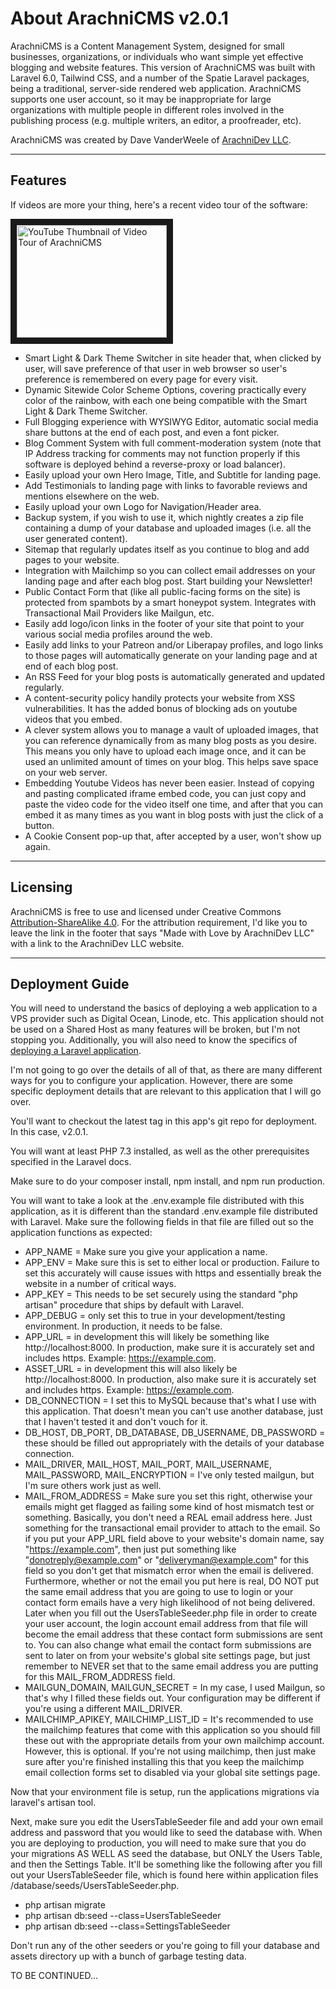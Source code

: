 # About ArachniCMS v2.0.1

ArachniCMS is a Content Management System, designed for small businesses, organizations, or individuals who want simple yet effective blogging and website features. This version of ArachniCMS was built with Laravel 6.0, Tailwind CSS, and a number of the Spatie Laravel packages, being a traditional, server-side rendered web application. ArachniCMS supports one user account, so it may be inappropriate for large organizations with multiple people in different roles involved in the publishing process (e.g. multiple writers, an editor, a proofreader, etc).

ArachniCMS was created by Dave VanderWeele of [ArachniDev LLC](https://arachni.dev).

---

## Features

If videos are more your thing, here's a recent video tour of the software:

<a href="http://www.youtube.com/watch?feature=player_embedded&v=pIgI5VkQEy8
" target="_blank"><img src="http://img.youtube.com/vi/pIgI5VkQEy8/0.jpg" 
alt="YouTube Thumbnail of Video Tour of ArachniCMS" width="240" height="180" border="10" /></a>

-   Smart Light & Dark Theme Switcher in site header that, when clicked by user, will save preference of that user in web browser so user's preference is remembered on every page for every visit.
-   Dynamic Sitewide Color Scheme Options, covering practically every color of the rainbow, with each one being compatible with the Smart Light & Dark Theme Switcher.
-   Full Blogging experience with WYSIWYG Editor, automatic social media share buttons at the end of each post, and even a font picker.
-   Blog Comment System with full comment-moderation system (note that IP Address tracking for comments may not function properly if this software is deployed behind a reverse-proxy or load balancer).
-   Easily upload your own Hero Image, Title, and Subtitle for landing page.
-   Add Testimonials to landing page with links to favorable reviews and mentions elsewhere on the web.
-   Easily upload your own Logo for Navigation/Header area.
-   Backup system, if you wish to use it, which nightly creates a zip file containing a dump of your database and uploaded images (i.e. all the user generated content).
-   Sitemap that regularly updates itself as you continue to blog and add pages to your website.
-   Integration with Mailchimp so you can collect email addresses on your landing page and after each blog post. Start building your Newsletter!
-   Public Contact Form that (like all public-facing forms on the site) is protected from spambots by a smart honeypot system. Integrates with Transactional Mail Providers like Mailgun, etc.
-   Easily add logo/icon links in the footer of your site that point to your various social media profiles around the web.
-   Easily add links to your Patreon and/or Liberapay profiles, and logo links to those pages will automatically generate on your landing page and at end of each blog post.
-   An RSS Feed for your blog posts is automatically generated and updated regularly.
-   A content-security policy handily protects your website from XSS vulnerabilities. It has the added bonus of blocking ads on youtube videos that you embed.
-   A clever system allows you to manage a vault of uploaded images, that you can reference dynamically from as many blog posts as you desire. This means you only have to upload each image once, and it can be used an unlimited amount of times on your blog. This helps save space on your web server.
-   Embedding Youtube Videos has never been easier. Instead of copying and pasting complicated iframe embed code, you can just copy and paste the video code for the video itself one time, and after that you can embed it as many times as you want in blog posts with just the click of a button.
-   A Cookie Consent pop-up that, after accepted by a user, won't show up again.

---

## Licensing

ArachniCMS is free to use and licensed under Creative Commons [Attribution-ShareAlike 4.0](https://creativecommons.org/licenses/by-sa/4.0/). For the attribution requirement, I'd like you to leave the link in the footer that says "Made with Love by ArachniDev LLC" with a link to the ArachniDev LLC website.

---

## Deployment Guide

You will need to understand the basics of deploying a web application to a VPS provider such as Digital Ocean, Linode, etc. This application should not be used on a Shared Host as many features will be broken, but I'm not stopping you. Additionally, you will also need to know the specifics of [deploying a Laravel application](https://laravel.com/docs/6.0).

I'm not going to go over the details of all of that, as there are many different ways for you to configure your application. However, there are some specific deployment details that are relevant to this application that I will go over.

You'll want to checkout the latest tag in this app's git repo for deployment. In this case, v2.0.1.

You will want at least PHP 7.3 installed, as well as the other prerequisites specified in the Laravel docs.

Make sure to do your composer install, npm install, and npm run production.

You will want to take a look at the .env.example file distributed with this application, as it is different than the standard .env.example file distributed with Laravel. Make sure the following fields in that file are filled out so the application functions as expected:

-   APP_NAME = Make sure you give your application a name.
-   APP_ENV = Make sure this is set to either local or production. Failure to set this accurately will cause issues with https and essentially break the website in a number of critical ways.
-   APP_KEY = This needs to be set securely using the standard "php artisan" procedure that ships by default with Laravel.
-   APP_DEBUG = only set this to true in your development/testing environment. In production, it needs to be false.
-   APP_URL = in development this will likely be something like http://localhost:8000. In production, make sure it is accurately set and includes https. Example: https://example.com.
-   ASSET_URL = in development this will also likely be http://localhost:8000. In production, also make sure it is accurately set and includes https. Example: https://example.com.
-   DB_CONNECTION = I set this to MySQL because that's what I use with this application. That doesn't mean you can't use another database, just that I haven't tested it and don't vouch for it.
-   DB_HOST, DB_PORT, DB_DATABASE, DB_USERNAME, DB_PASSWORD = these should be filled out appropriately with the details of your database connection.
-   MAIL_DRIVER, MAIL_HOST, MAIL_PORT, MAIL_USERNAME, MAIL_PASSWORD, MAIL_ENCRYPTION = I've only tested mailgun, but I'm sure others work just as well.
-   MAIL_FROM_ADDRESS = Make sure you set this right, otherwise your emails might get flagged as failing some kind of host mismatch test or something. Basically, you don't need a REAL email address here. Just something for the transactional email provider to attach to the email. So if you put your APP_URL field above to your website's domain name, say "https://example.com", then just put something like "donotreply@example.com" or "deliveryman@example.com" for this field so you don't get that mismatch error when the email is delivered. Furthermore, whether or not the email you put here is real, DO NOT put the same email address that you are going to use to login or your contact form emails have a very high likelihood of not being delivered. Later when you fill out the UsersTableSeeder.php file in order to create your user account, the login account email address from that file will become the email address that these contact form submissions are sent to. You can also change what email the contact form submissions are sent to later on from your website's global site settings page, but just remember to NEVER set that to the same email address you are putting for this MAIL_FROM_ADDRESS field.
-   MAILGUN_DOMAIN, MAILGUN_SECRET = In my case, I used Mailgun, so that's why I filled these fields out. Your configuration may be different if you're using a different MAIL_DRIVER.
-   MAILCHIMP_APIKEY, MAILCHIMP_LIST_ID = It's recommended to use the mailchimp features that come with this application so you should fill these out with the appropriate details from your own mailchimp account. However, this is optional. If you're not using mailchimp, then just make sure after you're finished installing this that you keep the mailchimp email collection forms set to disabled via your global site settings page.

Now that your environment file is setup, run the applications migrations via laravel's artisan tool.

Next, make sure you edit the UsersTableSeeder file and add your own email address and password that you would like to seed the database with. When you are deploying to production, you will need to make sure that you do your migrations AS WELL AS seed the database, but ONLY the Users Table, and then the Settings Table. It'll be something like the following after you fill out your UsersTableSeeder file, which is found here within application files /database/seeds/UsersTableSeeder.php.

-   php artisan migrate
-   php artisan db:seed --class=UsersTableSeeder
-   php artisan db:seed --class=SettingsTableSeeder

Don't run any of the other seeders or you're going to fill your database and assets directory up with a bunch of garbage testing data.

TO BE CONTINUED...
